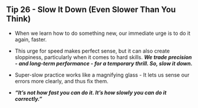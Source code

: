 ## Tip 26 - Slow It Down (Even Slower Than You Think) 

- When we learn how to do something new, our immediate urge is to do it again, faster.
-  This urge for speed makes perfect sense, but it can also create sloppiness, particularly when it comes to hard skills. ***We trade precision - and long-term performance - for a temporary thrill. So, slow it down.***

- Super-slow practice works like a magnifying glass - It lets us sense our errors more clearly, and thus fix them.

- ***“It’s not how fast you can do it. It’s how slowly you can do it correctly.”***